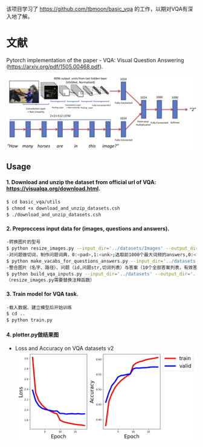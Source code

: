 该项目学习了 https://github.com/tbmoon/basic_vqa 的工作，以期对VQA有深入地了解。
# 文献
Pytorch implementation of the paper - VQA: Visual Question Answering (https://arxiv.org/pdf/1505.00468.pdf).

![model](./png/basic_model.png)

## Usage 
#### 1. Download and unzip the dataset from official url of VQA: https://visualqa.org/download.html.

```bash
$ cd basic_vqa/utils
$ chmod +x download_and_unzip_datasets.csh
$ ./download_and_unzip_datasets.csh
```

#### 2. Preproccess input data for (images, questions and answers).

```bash
-转换图片的型号
$ python resize_images.py --input_dir='../datasets/Images' --output_dir='../datasets/Resized_Images' 
-对问题做切词，制作问题词典，0:<pad>,1:<unk>;选取前1000个最大词频的answers,0:<unk>，相当于多分类问题
$ python make_vacabs_for_questions_answers.py --input_dir='../datasets'
-整合图片（名字、路径）、问题（id,问题str,切词列表）与答案（10个全部答案列表，有效答案列表（在answers字典中的answers））（从有效答案中随机选择一个作为标签）
$ python build_vqa_inputs.py --input_dir='../datasets' --output_dir='../datasets'
（resize_images.py需要替换注释函数）
```

#### 3. Train model for VQA task.

```bash
-载入数据、建立模型后开始训练
$ cd ..
$ python train.py
```
#### 4. plotter.py做结果图

- Loss and Accuracy on VQA datasets v2
![results](./png/train1.png)
